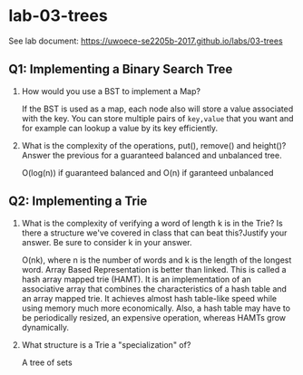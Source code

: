 # lab-03-trees

See lab document: https://uwoece-se2205b-2017.github.io/labs/03-trees


## Q1: Implementing a Binary Search Tree

1. How would you use a BST to implement a Map?

    If the BST is used as a map, each node also will store a value associated with the key. You can store multiple pairs of `key,value` that you want and for example can lookup a value by its key efficiently.

2. What is the complexity of the operations, put(), remove() and height()? Answer the previous for a guaranteed balanced and unbalanced  tree.
  
    O(log(n)) if guaranteed balanced and O(n) if garanteed unbalanced

## Q2: Implementing a Trie

1. What is the complexity of verifying a word of length k is in the Trie? Is there a structure we've covered in class that can beat this?Justify your answer. Be sure to consider k in your answer.
  
     O(nk), where n is the number of words and k is the length of the longest word. Array Based Representation is better than linked.
    This is called a hash array mapped trie (HAMT). It is an implementation of an associative array that combines the characteristics of a  hash table and an array mapped trie. It achieves almost hash table-like speed while using memory much more economically. Also, a hash   table may have to be periodically resized, an expensive operation, whereas HAMTs grow dynamically.

2. What structure is a Trie a "specialization" of?
  
    A tree of sets
